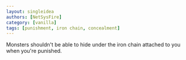 ```yaml
---
layout: singleidea
authors: [NetSysFire]
category: [vanilla]
tags: [punishment, iron chain, concealment]
---
```

Monsters shouldn't be able to hide under the iron chain attached to you when
you're punished.
